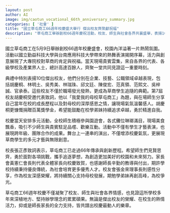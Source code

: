```yaml
---
layout: post
author: AI
image: img/caotun_vocational_66th_anniversary_summary.jpg
categories: [ '社會' ]
title: "國立草屯商工66週年校慶盛大舉行 傑出校友齊聚獻祝福"
description: "草屯商工舉辦創校66週年慶祝活動，校友、師生與社會各界共襄盛舉，表揚10位傑出校友，展現校園多元才藝與堅持辦學成果。"
---
```

國立草屯商工在5月9日舉辦創校66週年校慶盛會，校園內洋溢著一片熱鬧氛圍。活動以國立勤益科技大學與台南應用科技大學帶來的熱舞表演揭開序幕，活力與創意展現了大專院校對草商的肯定與祝福。當天現場貴賓雲集，來自各界的代表、各級學校及產業界人士，總計高達百餘人，齊聚一堂共同見證這一重要時刻。

典禮中特別表揚10位傑出校友，他們分別在企業、技藝、公職領域卓越表現，包括胡慶桐、林明土、吳秀美、林瑞珠、邱文廷、陳俊宏、范真領、范熙文、吳梓誠、官承泰。這些校友不僅於職場發光發熱，更成為草商學生追隨的典範。第7屆校友胡慶桐受邀代表致詞，他以「我愛我的母校草屯商工」為題，與在場師生分享自己當年在校的成長歷程以及對母校的深厚感恩之情，讓現場氣氛溫馨感人。胡慶桐更慷慨捐贈百萬獎學金，希望能鼓勵在校學弟妹持續追求卓越，勇於精進自我。

校慶當天安排多元活動，全校師生積極參與園遊會，各式攤位琳瑯滿目，現場美食飄香，吸引不少師生與貴賓駐足品嚐、歡樂互動。活動中不僅有學生才藝表演，也展現跨年級、團隊合作的成果。舞台上一連串的演出，不僅增添校慶氣氛，更展現草商學生的多元才藝與無限創意。

校長張正彥致詞表示，草屯商工已走過66年傳承與創新歷程。希望師生們見賢思齊，勇於面對各項挑戰，攜手追逐夢想，為創造更加美好的校園和未來努力。家長會黃憲仁會長則代表全體家長向校慶致賀，也感謝師長辛勤的教導與付出，期許學校持續秉持優良傳統，為社會培育更多優秀人才。校友會張金來理事長則感性分享，作為校友深感榮耀，將持續關心支持母校發展，期勉學弟妹再創高峰，為校爭光。

草屯商工66週年校慶不僅凝聚了校友、師生與社會各界情感，也見證這所學校多年來深植地方、堅持辦學理念的累累碩果。無論是傑出校友的榮耀、在校生的熱情活力，抑或是師長家長的全力支持，皆共譜出校慶最動人的樂章。
